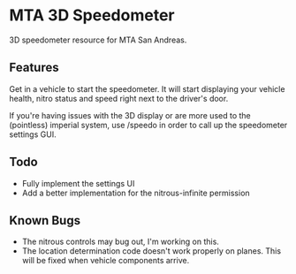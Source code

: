 MTA 3D Speedometer
=============
3D speedometer resource for MTA San Andreas.

Features
--------
Get in a vehicle to start the speedometer. It will start displaying your vehicle health, nitro status and speed right next to the driver's door.

If you're having issues with the 3D display or are more used to the (pointless) imperial system, use /speedo in order to call up the speedometer settings GUI.

Todo
--------
* Fully implement the settings UI
* Add a better implementation for the nitrous-infinite permission

Known Bugs
--------
* The nitrous controls may bug out, I'm working on this.
* The location determination code doesn't work properly on planes. This will be fixed when vehicle components arrive.
